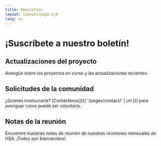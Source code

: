 ```yaml
---
title: Newsletter
layout: layouts/page.njk
lang: es
---
```


# ¡Suscríbete a nuestro boletín!

## Actualizaciones del proyecto

Averigüe sobre los proyectos en curso y las actualizaciones recientes.

## Solicitudes de la comunidad

¿Quieres involucrarte? [Contáctenos]({{ '/pages/contact/' | url }}) para averiguar cómo puede ser voluntario.

## Notas de la reunión

Encuentre nuestras notas de reunión de nuestras reuniones mensuales de HSA. ¡Todos son bienvenidos!